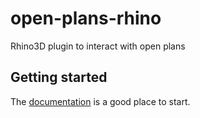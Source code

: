 # open-plans-rhino
Rhino3D plugin to interact with open plans

## Getting started
The [documentation](https://dbt-ethz.gitbook.io/open-plans/) is a good place to start.

